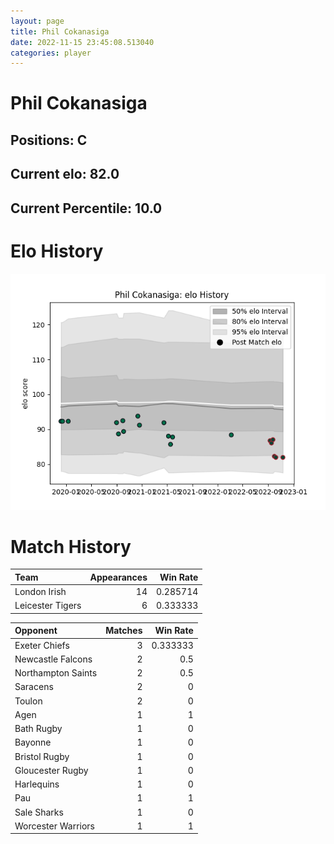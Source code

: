 ```yaml
---  
layout: page  
title: Phil Cokanasiga  
date: 2022-11-15 23:45:08.513040  
categories: player  
---
```

# Phil Cokanasiga

## Positions: C

## Current elo: 82.0

## Current Percentile: 10.0

# Elo History


![elo history](history_PhilCokanasiga.png)
# Match History


| Team             |   Appearances |   Win Rate |
|:-----------------|--------------:|-----------:|
| London Irish     |            14 |   0.285714 |
| Leicester Tigers |             6 |   0.333333 |

| Opponent           |   Matches |   Win Rate |
|:-------------------|----------:|-----------:|
| Exeter Chiefs      |         3 |   0.333333 |
| Newcastle Falcons  |         2 |   0.5      |
| Northampton Saints |         2 |   0.5      |
| Saracens           |         2 |   0        |
| Toulon             |         2 |   0        |
| Agen               |         1 |   1        |
| Bath Rugby         |         1 |   0        |
| Bayonne            |         1 |   0        |
| Bristol Rugby      |         1 |   0        |
| Gloucester Rugby   |         1 |   0        |
| Harlequins         |         1 |   0        |
| Pau                |         1 |   1        |
| Sale Sharks        |         1 |   0        |
| Worcester Warriors |         1 |   1        |
